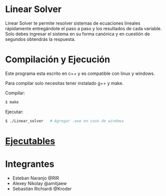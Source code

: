 # Linear Solver
Linear Solver te permite resolver sistemas de ecuaciones lineales rápidamente entregándote el paso a paso y los resultados de cada variable. Solo debes ingresar el sistema en su forma canónica y en cuestión de segundos obtendrás la respuesta.

# Compilación y Ejecución
Este programa esta escrito en c++ y es compatible con linux y windows.

Para compilar solo necesitas tener instalado g++ y make.

Compilar:
```bash
$ make
```
Ejecutar:
```bash
$ ./Linear_solver   # Agregar .exe en caso de windows
```

# [Ejecutables](https://gitlab.com/RIR/tel102grupo2/-/releases)


# Integrantes
- Esteban Naranjo   @RIR
- Alexey Nikolay    @amitjaew
- Sebastián Richiardi   @Kroder